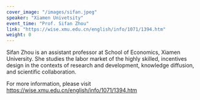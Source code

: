 ```yaml
---
cover_image: "/images/sifan.jpeg"
speaker: "Xiamen Univetsity"
event_time: "Prof. Sifan Zhou"
link: "https://wise.xmu.edu.cn/english/info/1071/1394.htm"
weight: 0
---
```


Sifan Zhou is an assistant professor at School of Economics, Xiamen University. She studies the labor market of the highly skilled, incentives design in the contexts of research and development, knowledge diffusion, and scientific collaboration.

For more information, please visit https://wise.xmu.edu.cn/english/info/1071/1394.htm
